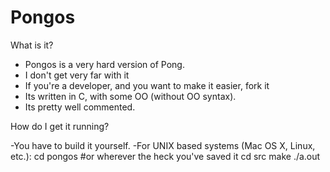 Pongos
================

What is it?

* Pongos is a very hard version of Pong.
* I don't get very far with it
* If you're a developer, and you want to make it easier, fork it
* Its written in C, with some OO (without OO syntax).
* Its pretty well commented.

How do I get it running?

-You have to build it yourself.
-For UNIX based systems (Mac OS X, Linux, etc.):
	cd pongos #or wherever the heck you've saved it	
	cd src 
	make
	./a.out

